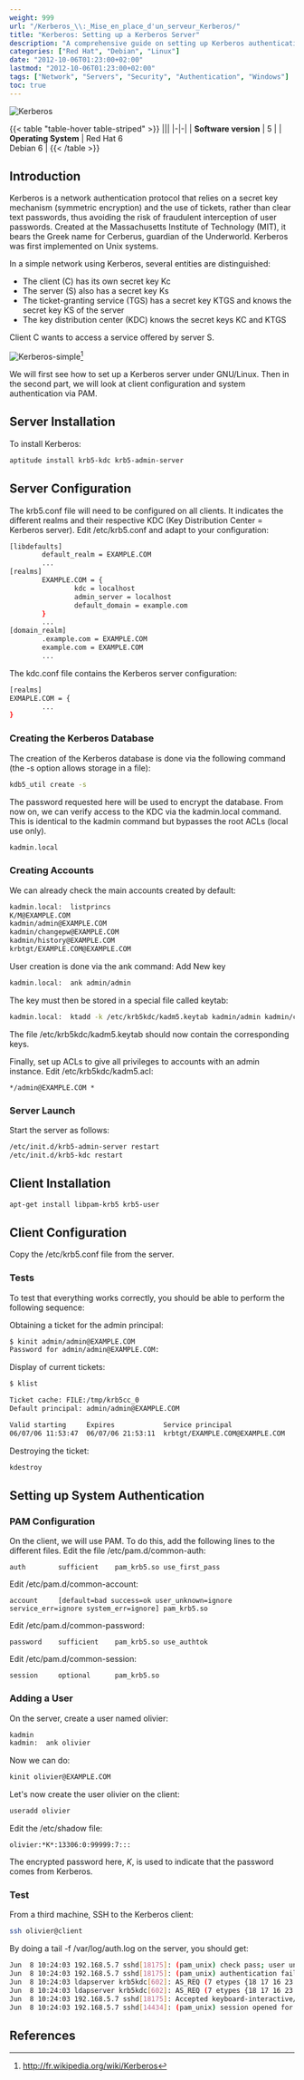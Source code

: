 ```yaml
---
weight: 999
url: "/Kerberos_\\:_Mise_en_place_d'un_serveur_Kerberos/"
title: "Kerberos: Setting up a Kerberos Server"
description: "A comprehensive guide on setting up Kerberos authentication server on Linux, configuring clients and system authentication using PAM."
categories: ["Red Hat", "Debian", "Linux"]
date: "2012-10-06T01:23:00+02:00"
lastmod: "2012-10-06T01:23:00+02:00"
tags: ["Network", "Servers", "Security", "Authentication", "Windows"]
toc: true
---
```


![Kerberos](/images/logo_kerberos_consortium.avif)

{{< table "table-hover table-striped" >}}
|||
|-|-|
| **Software version** | 5 |
| **Operating System** | Red Hat 6<br />Debian 6 |
{{< /table >}}

## Introduction

Kerberos is a network authentication protocol that relies on a secret key mechanism (symmetric encryption) and the use of tickets, rather than clear text passwords, thus avoiding the risk of fraudulent interception of user passwords. Created at the Massachusetts Institute of Technology (MIT), it bears the Greek name for Cerberus, guardian of the Underworld. Kerberos was first implemented on Unix systems.

In a simple network using Kerberos, several entities are distinguished:

- The client (C) has its own secret key Kc
- The server (S) also has a secret key Ks
- The ticket-granting service (TGS) has a secret key KTGS and knows the secret key KS of the server
- The key distribution center (KDC) knows the secret keys KC and KTGS

Client C wants to access a service offered by server S.

![Kerberos-simple](/images/kerberos-simple.avif)[^1]

We will first see how to set up a Kerberos server under GNU/Linux. Then in the second part, we will look at client configuration and system authentication via PAM.

## Server Installation

To install Kerberos:

```bash
aptitude install krb5-kdc krb5-admin-server
```

## Server Configuration

The krb5.conf file will need to be configured on all clients. It indicates the different realms and their respective KDC (Key Distribution Center = Kerberos server). Edit /etc/krb5.conf and adapt to your configuration:

```bash
[libdefaults]
        default_realm = EXAMPLE.COM
        ...
[realms]
        EXAMPLE.COM = {
                kdc = localhost
                admin_server = localhost
                default_domain = example.com
        }
        ...
[domain_realm]
        .example.com = EXAMPLE.COM
        example.com = EXAMPLE.COM
        ...
```

The kdc.conf file contains the Kerberos server configuration:

```bash
[realms]
EXMAPLE.COM = {
        ...
}
```

### Creating the Kerberos Database

The creation of the Kerberos database is done via the following command (the -s option allows storage in a file):

```bash
kdb5_util create -s
```

The password requested here will be used to encrypt the database. From now on, we can verify access to the KDC via the kadmin.local command. This is identical to the kadmin command but bypasses the root ACLs (local use only).

```bash
kadmin.local
```

### Creating Accounts

We can already check the main accounts created by default:

```bash
kadmin.local:  listprincs
K/M@EXAMPLE.COM
kadmin/admin@EXAMPLE.COM
kadmin/changepw@EXAMPLE.COM
kadmin/history@EXAMPLE.COM
krbtgt/EXAMPLE.COM@EXAMPLE.COM
```

User creation is done via the ank command: Add New key

```bash
kadmin.local:  ank admin/admin
```

The key must then be stored in a special file called keytab:

```bash
kadmin.local:  ktadd -k /etc/krb5kdc/kadm5.keytab kadmin/admin kadmin/changepw
```

The file /etc/krb5kdc/kadm5.keytab should now contain the corresponding keys.

Finally, set up ACLs to give all privileges to accounts with an admin instance. Edit /etc/krb5kdc/kadm5.acl:

```
*/admin@EXAMPLE.COM *
```

### Server Launch

Start the server as follows:

```bash
/etc/init.d/krb5-admin-server restart
/etc/init.d/krb5-kdc restart
```

## Client Installation

```bash
apt-get install libpam-krb5 krb5-user
```

## Client Configuration

Copy the /etc/krb5.conf file from the server.

### Tests

To test that everything works correctly, you should be able to perform the following sequence:

Obtaining a ticket for the admin principal:

```bash
$ kinit admin/admin@EXAMPLE.COM
Password for admin/admin@EXAMPLE.COM:
```

Display of current tickets:

```bash
$ klist

Ticket cache: FILE:/tmp/krb5cc_0
Default principal: admin/admin@EXAMPLE.COM

Valid starting     Expires            Service principal
06/07/06 11:53:47  06/07/06 21:53:11  krbtgt/EXAMPLE.COM@EXAMPLE.COM
```

Destroying the ticket:

```bash
kdestroy
```

## Setting up System Authentication

### PAM Configuration

On the client, we will use PAM. To do this, add the following lines to the different files. Edit the file /etc/pam.d/common-auth:

```
auth        sufficient    pam_krb5.so use_first_pass
```

Edit /etc/pam.d/common-account:

```
account     [default=bad success=ok user_unknown=ignore service_err=ignore system_err=ignore] pam_krb5.so
```

Edit /etc/pam.d/common-password:

```
password    sufficient    pam_krb5.so use_authtok
```

Edit /etc/pam.d/common-session:

```
session     optional      pam_krb5.so
```

### Adding a User

On the server, create a user named olivier:

```bash
kadmin
kadmin:  ank olivier
```

Now we can do:

```bash
kinit olivier@EXAMPLE.COM
```

Let's now create the user olivier on the client:

```bash
useradd olivier
```

Edit the /etc/shadow file:

```
olivier:*K*:13306:0:99999:7:::
```

The encrypted password here, *K*, is used to indicate that the password comes from Kerberos.

### Test

From a third machine, SSH to the Kerberos client:

```bash
ssh olivier@client
```

By doing a tail -f /var/log/auth.log on the server, you should get:

```bash
Jun  8 10:24:03 192.168.5.7 sshd[18175]: (pam_unix) check pass; user unknown 
Jun  8 10:24:03 192.168.5.7 sshd[18175]: (pam_unix) authentication failure; logname= uid=0 euid=0 tty=ssh ruser= rhost=***  
Jun  8 10:24:03 ldapserver krb5kdc[602]: AS_REQ (7 etypes {18 17 16 23 1 3 2}) 192.168.5.7: NEEDED_PREAUTH: olivier@EXAMPLE.COM for krbtgt/EXAMPLE.COM@EXAMPLE.COM, Additional pre-authentication required
Jun  8 10:24:03 ldapserver krb5kdc[602]: AS_REQ (7 etypes {18 17 16 23 1 3 2}) 192.168.5.7: ISSUE: authtime 1149755043, etypes {rep=16 tkt=16 ses=16}, olivier@EXAMPLE.COM for krbtgt/EXAMPLE.COM@EXAMPLE.COM
Jun  8 10:24:03 192.168.5.7 sshd[18175]: Accepted keyboard-interactive/pam for olivier from 192.168.5.55 port 39932 ssh2 
Jun  8 10:24:03 192.168.5.7 sshd[14434]: (pam_unix) session opened for user olivier by (uid=0)
```

## References

[^1]: http://fr.wikipedia.org/wiki/Kerberos
